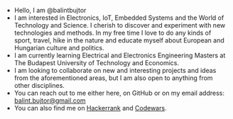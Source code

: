 - Hello, I am @balintbujtor
- I am interested in Electronics, IoT, Embedded Systems and the World of Technology and Science. I cherish to discover and experiment with new technologies and methods. In my free time I love to do any kinds of sport, travel, hike in the nature and educate myself about European and Hungarian culture and politics. 
- I am currently learning Electrical and Electronics Engineering Masters at The Budapest University of Technology and Economics.
- I am looking to collaborate on new and interesting projects and ideas from the aforementioned areas, but I am also open to anything from other disciplines.
- You can reach out to me either here, on GitHub or on my email address: balint.bujtor@gmail.com
- You can also find me on [Hackerrank](https://www.hackerrank.com/balint_bujtor) and [Codewars](https://www.codewars.com/users/bujtorbalint).

<!---
balintbujtor/balintbujtor is a ✨ special ✨ repository because its `README.md` (this file) appears on your GitHub profile.
You can click the Preview link to take a look at your changes.
--->
